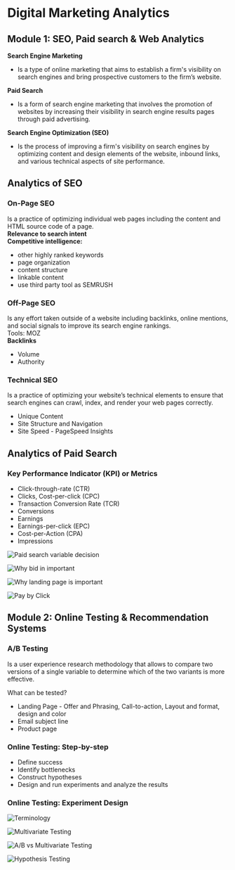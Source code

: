 # Digital Marketing Analytics

## Module 1: SEO, Paid search & Web Analytics
**Search Engine Marketing**
- Is a type of online marketing that aims to establish a firm's visibility on search engines and bring prospective customers to the firm’s website.

**Paid Search**
- Is a form of search engine marketing that involves the promotion of websites by increasing their visibility in search engine results pages through paid advertising.

**Search Engine Optimization (SEO)**
- Is the process of improving a firm's visibility on search engines by optimizing content and design elements of the website,  inbound links, and various technical aspects of site performance.

## Analytics of SEO
### On-Page SEO
Is a practice of optimizing individual web pages including the content and HTML source code of a page.<br>
**Relevance to search intent** <br>
**Competitive intelligence:**
- other highly ranked keywords
- page organization
- content structure
- linkable content
- use third party tool as SEMRUSH

### Off-Page SEO 
Is any effort taken outside of a website including backlinks, online mentions, and social signals to improve its search engine rankings.<br>
Tools: MOZ
<br>
**Backlinks**<br>
- Volume
- Authority

### Technical SEO 
Is a practice of optimizing your website’s technical elements to ensure that search engines can crawl, index, and render your web pages correctly.
- Unique Content
- Site Structure and Navigation
- Site Speed - PageSpeed Insights

## Analytics of Paid Search
### Key Performance Indicator (KPI) or Metrics
- Click-through-rate (CTR)
- Clicks, Cost-per-click (CPC) 
- Transaction Conversion Rate (TCR) 
- Conversions
- Earnings
- Earnings-per-click (EPC)
- Cost-per-Action (CPA)
- Impressions 

![Paid search variable decision](/paid%20search%20decision%20variables.JPG)

![Why bid in important](/why%20bid%20is%20important.JPG)

![Why landing page is important](/why%20landing%20page%20is%20important.JPG)

![Pay by Click](/pay-by-click.JPG)

## Module 2: Online Testing & Recommendation Systems

### A/B Testing
Is a user experience research methodology that allows to compare two versions of a single variable to determine which of the two variants is more effective.

What can be tested?
- Landing Page - Offer and Phrasing, Call-to-action, Layout and format, design and color
- Email subject line
- Product page

### Online Testing: Step-by-step
- Define success
- Identify bottlenecks
- Construct hypotheses
- Design and run experiments and analyze the results

### Online Testing: Experiment Design

![Terminology](/terminology.JPG)

![Multivariate Testing](/multivariate%20testing.JPG)

![A/B vs Multivariate Testing](/pros%20and%20cons%20of%20testing.JPG)

![Hypothesis Testing](/hypothesis%20testing.JPG)

